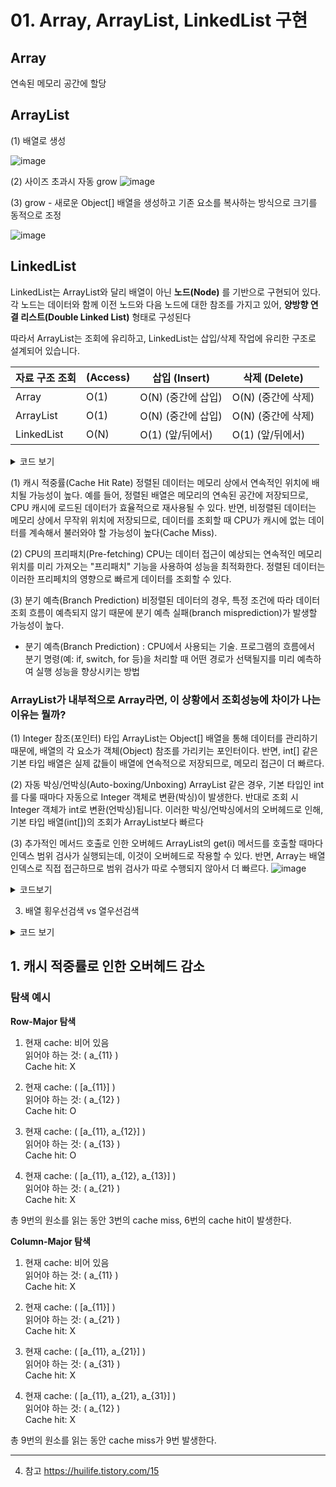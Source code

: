 # 01. Array, ArrayList, LinkedList 구현
## Array
연속된 메모리 공간에 할당

## ArrayList
(1) 배열로 생성

![image](https://github.com/user-attachments/assets/784577ec-dd42-4032-bf44-22ab0a8077c8)

(2) 사이즈 초과시 자동 grow
![image](https://github.com/user-attachments/assets/f75608eb-5bbf-4540-a620-451a8acd96b2)


(3) grow - 새로운 Object[] 배열을 생성하고 기존 요소를 복사하는 방식으로 크기를 동적으로 조정

![image](https://github.com/user-attachments/assets/8fadb12f-54dc-4dcd-a089-6f59a41cdd9d)


## LinkedList
LinkedList는 ArrayList와 달리 배열이 아닌 **노드(Node)** 를 기반으로 구현되어 있다. 
각 노드는 데이터와 함께 이전 노드와 다음 노드에 대한 참조를 가지고 있어, **양방향 연결 리스트(Double Linked List)** 형태로 구성된다

따라서 ArrayList는 조회에 유리하고, LinkedList는 삽입/삭제 작업에 유리한 구조로 설계되어 있습니다.


| 자료 구조	조회 | (Access) |	삽입 (Insert) |	삭제 (Delete) |
|- |- |- |- |
| Array |	O(1) |	O(N) (중간에 삽입) |	O(N) (중간에 삭제) |
| ArrayList |	O(1) |	O(N) (중간에 삽입) |	O(N) (중간에 삭제) |
| LinkedList |	O(N) |	O(1) (앞/뒤에서) |	O(1) (앞/뒤에서) |

<details>
<summary>코드 보기</summary>
<div markdown="1">
``` java
import java.util.ArrayList;
import java.util.LinkedList;
import java.util.Random;

public class ListOperationTest {
    public static void main(String[] args) {
        int N = 100000; // 테스트할 요소 수
        Integer[] array = new Integer[N];
        ArrayList<Integer> arrayList = new ArrayList<>(N);
        LinkedList<Integer> linkedList = new LinkedList<>();

        Random random = new Random();
        
        // Array 초기화
        for (int i = 0; i < N; i++) {
            array[i] = i;
            arrayList.add(i);
            linkedList.add(i);
        }
        
        // 조회 테스트
        System.out.println("=== 조회 시간 측정 ===");
        
        long startTime = System.nanoTime();
        for (int i = 0; i < N; i++) {
            Integer value = array[i];
        }
        long endTime = System.nanoTime();
        System.out.println("Array 조회 시간: " + (endTime - startTime) + " ns");

        startTime = System.nanoTime();
        for (int i = 0; i < N; i++) {
            Integer value = arrayList.get(i);
        }
        endTime = System.nanoTime();
        System.out.println("ArrayList 조회 시간: " + (endTime - startTime) + " ns");

        startTime = System.nanoTime();
        for (int i = 0; i < N; i++) {
            Integer value = linkedList.get(i);
        }
        endTime = System.nanoTime();
        System.out.println("LinkedList 조회 시간: " + (endTime - startTime) + " ns");

        // 중간 삽입 테스트
        System.out.println("\n=== 중간 삽입 시간 측정 ===");

        startTime = System.nanoTime();
        arrayList.add(N / 2, random.nextInt());
        endTime = System.nanoTime();
        System.out.println("ArrayList 중간 삽입 시간: " + (endTime - startTime) + " ns");

        startTime = System.nanoTime();
        linkedList.add(N / 2, random.nextInt());
        endTime = System.nanoTime();
        System.out.println("LinkedList 중간 삽입 시간: " + (endTime - startTime) + " ns");

        // 중간 삭제 테스트
        System.out.println("\n=== 중간 삭제 시간 측정 ===");

        startTime = System.nanoTime();
        arrayList.remove(N / 2);
        endTime = System.nanoTime();
        System.out.println("ArrayList 중간 삭제 시간: " + (endTime - startTime) + " ns");

        startTime = System.nanoTime();
        linkedList.remove(N / 2);
        endTime = System.nanoTime();
        System.out.println("LinkedList 중간 삭제 시간: " + (endTime - startTime) + " ns");
    }
}
```

</div>
</details>

# 02. 정렬되지 않은 자료의 순차탐색 vs 정렬된 자료의 순차탐색

결론부터 말하면, 시간복잡도는 같지만 캐시 적중 및 프리패치 매커니즘의 영향으로 유의미한 차이가 존재한다(정렬된 배열이 빠르다).
   
<details>
<summary>코드보기</summary>
<div markdown="1">
  
``` java
import java.util.*;

public class ListAccessTest {
	public static void main(String[] args) {
		int N = 10000; // 데이터 크기 설정 
		int[] sortedArray = new int[N];
		int[] unsortedArray = new int[N];
		ArrayList<Integer> sortedArrayList = new ArrayList<>(N);
		ArrayList<Integer> unsortedArrayList = new ArrayList<>(N);
		LinkedList<Integer> sortedLinkedList = new LinkedList<>();
		LinkedList<Integer> unsortedLinkedList = new LinkedList<>();

		// 데이터 초기화 (정렬된 경우와 무작위 경우)
		for (int i = 0; i < N; i++) {
			sortedArray[i] = i;
			sortedArrayList.add(i);
			sortedLinkedList.add(i);
			
			int randomInt = (int)(Math.random() * N);
			unsortedArray[i] = randomInt;
			unsortedArrayList.add(randomInt);
			unsortedLinkedList.add(randomInt);
		}
		// 비정렬 배열 조회 시간 측정
		long startTime = System.nanoTime();
		for (int i = 0; i < N; i++) {
			int value = unsortedArray[i];
		}
		long endTime = System.nanoTime();
		System.out.println("비정렬 배열 조회 시간: " + (endTime - startTime) + " ns");

		// 정렬된 배열 조회 시간 측정
		startTime = System.nanoTime();
		for (int i = 0; i < N; i++) {
			int value = sortedArray[i];
		}
		endTime = System.nanoTime();
		System.out.println("정렬된 배열 조회 시간: " + (endTime - startTime) + " ns");

		// 비정렬 ArrayList 조회 시간 측정
		startTime = System.nanoTime();
		for (int i = 0; i < N; i++) {
			int value = unsortedArrayList.get(i);
		}
		endTime = System.nanoTime();
		System.out.println("비정렬 ArrayList 조회 시간: " + (endTime - startTime) + " ns");

		// 정렬된 ArrayList 조회 시간 측정
		startTime = System.nanoTime();
		for (int i = 0; i < N; i++) {
			int value = sortedArrayList.get(i);
		}
		endTime = System.nanoTime();
		System.out.println("정렬된 ArrayList 조회 시간: " + (endTime - startTime) + " ns");

		// 비정렬 LinkedList 조회 시간 측정
		startTime = System.nanoTime();
		for (int i = 0; i < N; i++) {
			int value = unsortedLinkedList.get(i);
		}
		endTime = System.nanoTime();
		System.out.println("비정렬 LinkedList 조회 시간: " + (endTime - startTime) + " ns");

		// 정렬된 LinkedList 조회 시간 측정
		startTime = System.nanoTime();
		for (int i = 0; i < N; i++) {
			int value = sortedLinkedList.get(i);
		}
		endTime = System.nanoTime();
		System.out.println("정렬된 LinkedList 조회 시간: " + (endTime - startTime) + " ns");

	}
}

```

![image](https://github.com/user-attachments/assets/8a365098-dd51-4e29-a051-5763d0eab889)

</div>
</details>

(1) 캐시 적중률(Cache Hit Rate)
정렬된 데이터는 메모리 상에서 연속적인 위치에 배치될 가능성이 높다.
예를 들어, 정렬된 배열은 메모리의 연속된 공간에 저장되므로, CPU 캐시에 로드된 데이터가 효율적으로 재사용될 수 있다.
반면, 비정렬된 데이터는 메모리 상에서 무작위 위치에 저장되므로, 데이터를 조회할 때 CPU가 캐시에 없는 데이터를 계속해서 불러와야 할 가능성이 높다(Cache Miss). 

(2) CPU의 프리패치(Pre-fetching)
CPU는 데이터 접근이 예상되는 연속적인 메모리 위치를 미리 가져오는 "프리패치" 기능을 사용하여 성능을 최적화한다.
정렬된 데이터는 이러한 프리페치의 영향으로 빠르게 데이터를 조회할 수 있다.

(3) 분기 예측(Branch Prediction)
비정렬된 데이터의 경우, 특정 조건에 따라 데이터 조회 흐름이 예측되지 않기 때문에 분기 예측 실패(branch misprediction)가 발생할 가능성이 높다.
* 분기 예측(Branch Prediction) : CPU에서 사용되는 기술. 프로그램의 흐름에서 분기 명령(예: if, switch, for 등)을 처리할 때 어떤 경로가 선택될지를 미리 예측하여 실행 성능을 향상시키는 방법


### ArrayList가 내부적으로 Array라면, 이 상황에서 조회성능에 차이가 나는 이유는 뭘까?

(1) Integer 참조(포인터) 타입
ArrayList는 Object[] 배열을 통해 데이터를 관리하기 때문에, 배열의 각 요소가 객체(Object) 참조를 가리키는 포인터이다.
반면, int[] 같은 기본 타입 배열은 실제 값들이 배열에 연속적으로 저장되므로, 메모리 접근이 더 빠르다.

(2) 자동 박싱/언박싱(Auto-boxing/Unboxing)
ArrayList<Integer> 같은 경우, 기본 타입인 int를 다룰 때마다 자동으로 Integer 객체로 변환(박싱)이 발생한다. 
반대로 조회 시 Integer 객체가 int로 변환(언박싱)됩니다.
이러한 박싱/언박싱에서의 오버헤드로 인해, 기본 타입 배열(int[])의 조회가 ArrayList<Integer>보다 빠르다

(3) 추가적인 메서드 호출로 인한 오버헤드
ArrayList의 get(i) 메서드를 호출할 때마다 인덱스 범위 검사가 실행되는데, 이것이 오버헤드로 작용할 수 있다.
반면, Array는 배열 인덱스로 직접 접근하므로 범위 검사가 따로 수행되지 않아서 더 빠르다.
![image](https://github.com/user-attachments/assets/91dde9a9-1a72-4922-b79b-eafc6dc698ad)

<details>
<summary>코드보기</summary>
<div markdown="1">

``` java
import java.util.*;

public class ListAccessTest {
	public static void main(String[] args) {
		int N = 10000; // 데이터 크기 설정 
		Integer[] sortedArray = new Integer[N];
		Integer[] unsortedArray = new Integer[N];
		ArrayList<Integer> sortedArrayList = new ArrayList<>(N);
		ArrayList<Integer> unsortedArrayList = new ArrayList<>(N);
		LinkedList<Integer> sortedLinkedList = new LinkedList<>();
		LinkedList<Integer> unsortedLinkedList = new LinkedList<>();

		// 데이터 초기화 (정렬된 경우와 무작위 경우)
		for (int i = 0; i < N; i++) {
			sortedArray[i] = i;
			sortedArrayList.add(i);
			sortedLinkedList.add(i);
			
			Integer randomInt = (int)(Math.random() * N);
			unsortedArray[i] = randomInt;
			unsortedArrayList.add(randomInt);
			unsortedLinkedList.add(randomInt);
		}
		// 비정렬 배열 조회 시간 측정
		long startTime = System.nanoTime();
		for (int i = 0; i < N; i++) {
			Integer value = unsortedArray[i];
		}
		long endTime = System.nanoTime();
		System.out.println("비정렬 배열 조회 시간: " + (endTime - startTime) + " ns");

		// 정렬된 배열 조회 시간 측정
		startTime = System.nanoTime();
		for (int i = 0; i < N; i++) {
			Integer value = sortedArray[i];
		}
		endTime = System.nanoTime();
		System.out.println("정렬된 배열 조회 시간: " + (endTime - startTime) + " ns");

		// 비정렬 ArrayList 조회 시간 측정
		startTime = System.nanoTime();
		for (int i = 0; i < N; i++) {
			Integer value = unsortedArrayList.get(i);
		}
		endTime = System.nanoTime();
		System.out.println("비정렬 ArrayList 조회 시간: " + (endTime - startTime) + " ns");

		// 정렬된 ArrayList 조회 시간 측정
		startTime = System.nanoTime();
		for (int i = 0; i < N; i++) {
			Integer value = sortedArrayList.get(i);
		}
		endTime = System.nanoTime();
		System.out.println("정렬된 ArrayList 조회 시간: " + (endTime - startTime) + " ns");

		// 비정렬 LinkedList 조회 시간 측정
		startTime = System.nanoTime();
		for (int i = 0; i < N; i++) {
			Integer value = unsortedLinkedList.get(i);
		}
		endTime = System.nanoTime();
		System.out.println("비정렬 LinkedList 조회 시간: " + (endTime - startTime) + " ns");

		// 정렬된 LinkedList 조회 시간 측정
		startTime = System.nanoTime();
		for (int i = 0; i < N; i++) {
			Integer value = sortedLinkedList.get(i);
		}
		endTime = System.nanoTime();
		System.out.println("정렬된 LinkedList 조회 시간: " + (endTime - startTime) + " ns");

	}
}

```
![image](https://github.com/user-attachments/assets/d2d41332-6a20-4349-9306-660d661f3bb3)

</div>
</details>




03. 배열 횡우선검색 vs 열우선검색
   
<details>
<summary>코드 보기</summary>
<div markdown="1">


``` java

public class ArrayTest {

	static int N = 10000;

	public static void main(String[] args) {
		System.out.println("=== 행우선순서 ===");
		long result = averageRow(new int[N][N]);
		System.out.println("행 우선 탐색 순서 결과 : " + result + " ns");
		System.out.println("=== 열우선순서 ===");
		result = averageCol(new int[N][N]);
		System.out.println("열 우선 탐색 순서 결과 : " + result + " ns");
	}

	// 행 우선 순서
	private static long averageRow(int[][] mat) {
		long startTime = System.nanoTime();

		for (int i = 0; i < N; i++) {
			for (int j = 0; j < N; j++) {
				int value = mat[i][j];
			}
		}

		long endTime = System.nanoTime();
		return endTime - startTime;
	}

	// 열 우선 순서
	private static long averageCol(int[][] mat) {
		long startTime = System.nanoTime();

		for (int i = 0; i < N; i++) {
			for (int j = 0; j < N; j++) {
				int value = mat[j][i];
			}
		}

		long endTime = System.nanoTime();
		return endTime - startTime;
	}
}

```

![image](https://github.com/user-attachments/assets/db0b8e73-8fb7-42a7-af70-e46cd94f81a7)


</div>
</details>

## 1. 캐시 적중률로 인한 오버헤드 감소


### 탐색 예시

**Row-Major 탐색**

1. 현재 cache: 비어 있음  
   읽어야 하는 것: \( a_{11} \)  
   Cache hit: X  

2. 현재 cache: \( [a_{11}] \)  
   읽어야 하는 것: \( a_{12} \)  
   Cache hit: O  

3. 현재 cache: \( [a_{11}, a_{12}] \)  
   읽어야 하는 것: \( a_{13} \)  
   Cache hit: O  

4. 현재 cache: \( [a_{11}, a_{12}, a_{13}] \)  
   읽어야 하는 것: \( a_{21} \)  
   Cache hit: X  

총 9번의 원소를 읽는 동안 3번의 cache miss, 6번의 cache hit이 발생한다.

**Column-Major 탐색**

1. 현재 cache: 비어 있음  
   읽어야 하는 것: \( a_{11} \)  
   Cache hit: X  

2. 현재 cache: \( [a_{11}] \)  
   읽어야 하는 것: \( a_{21} \)  
   Cache hit: X  

3. 현재 cache: \( [a_{11}, a_{21}] \)  
   읽어야 하는 것: \( a_{31} \)  
   Cache hit: X  

4. 현재 cache: \( [a_{11}, a_{21}, a_{31}] \)  
   읽어야 하는 것: \( a_{12} \)  
   Cache hit: X  

총 9번의 원소를 읽는 동안 cache miss가 9번 발생한다.

---
04. 참고
https://huilife.tistory.com/15
